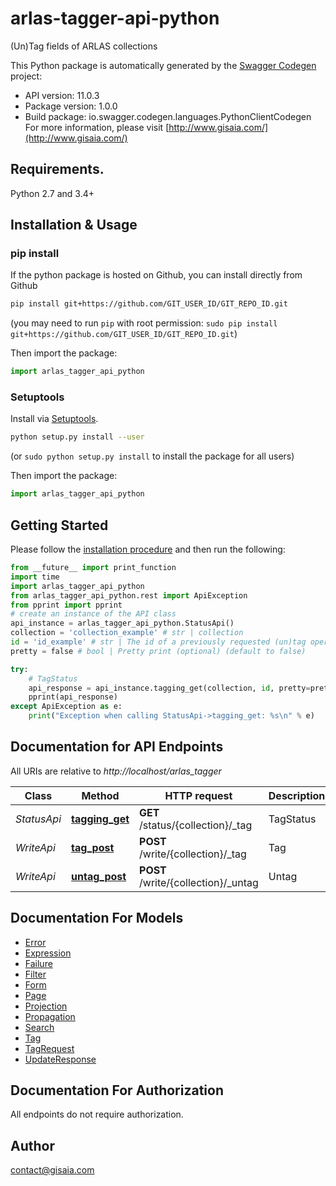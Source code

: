 # arlas-tagger-api-python
(Un)Tag fields of ARLAS collections

This Python package is automatically generated by the [Swagger Codegen](https://github.com/swagger-api/swagger-codegen) project:

- API version: 11.0.3
- Package version: 1.0.0
- Build package: io.swagger.codegen.languages.PythonClientCodegen
For more information, please visit [http://www.gisaia.com/](http://www.gisaia.com/)

## Requirements.

Python 2.7 and 3.4+

## Installation & Usage
### pip install

If the python package is hosted on Github, you can install directly from Github

```sh
pip install git+https://github.com/GIT_USER_ID/GIT_REPO_ID.git
```
(you may need to run `pip` with root permission: `sudo pip install git+https://github.com/GIT_USER_ID/GIT_REPO_ID.git`)

Then import the package:
```python
import arlas_tagger_api_python 
```

### Setuptools

Install via [Setuptools](http://pypi.python.org/pypi/setuptools).

```sh
python setup.py install --user
```
(or `sudo python setup.py install` to install the package for all users)

Then import the package:
```python
import arlas_tagger_api_python
```

## Getting Started

Please follow the [installation procedure](#installation--usage) and then run the following:

```python
from __future__ import print_function
import time
import arlas_tagger_api_python
from arlas_tagger_api_python.rest import ApiException
from pprint import pprint
# create an instance of the API class
api_instance = arlas_tagger_api_python.StatusApi()
collection = 'collection_example' # str | collection
id = 'id_example' # str | The id of a previously requested (un)tag operation.
pretty = false # bool | Pretty print (optional) (default to false)

try:
    # TagStatus
    api_response = api_instance.tagging_get(collection, id, pretty=pretty)
    pprint(api_response)
except ApiException as e:
    print("Exception when calling StatusApi->tagging_get: %s\n" % e)

```

## Documentation for API Endpoints

All URIs are relative to *http://localhost/arlas_tagger*

Class | Method | HTTP request | Description
------------ | ------------- | ------------- | -------------
*StatusApi* | [**tagging_get**](docs/StatusApi.md#tagging_get) | **GET** /status/{collection}/_tag | TagStatus
*WriteApi* | [**tag_post**](docs/WriteApi.md#tag_post) | **POST** /write/{collection}/_tag | Tag
*WriteApi* | [**untag_post**](docs/WriteApi.md#untag_post) | **POST** /write/{collection}/_untag | Untag


## Documentation For Models

 - [Error](docs/Error.md)
 - [Expression](docs/Expression.md)
 - [Failure](docs/Failure.md)
 - [Filter](docs/Filter.md)
 - [Form](docs/Form.md)
 - [Page](docs/Page.md)
 - [Projection](docs/Projection.md)
 - [Propagation](docs/Propagation.md)
 - [Search](docs/Search.md)
 - [Tag](docs/Tag.md)
 - [TagRequest](docs/TagRequest.md)
 - [UpdateResponse](docs/UpdateResponse.md)


## Documentation For Authorization

 All endpoints do not require authorization.


## Author

contact@gisaia.com

